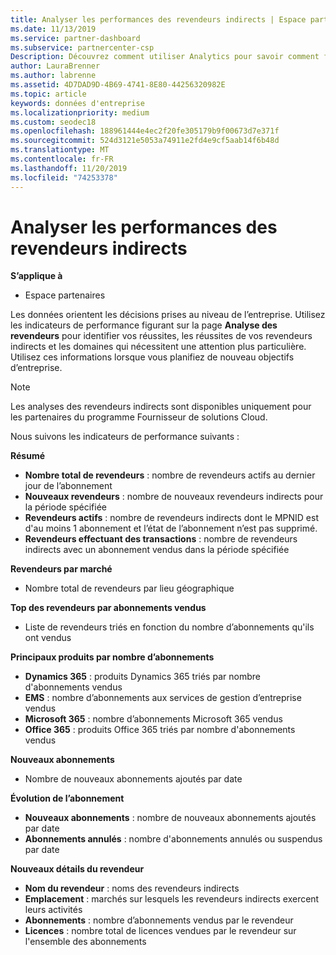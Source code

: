 ```yaml
---
title: Analyser les performances des revendeurs indirects | Espace partenaires
ms.date: 11/13/2019
ms.service: partner-dashboard
ms.subservice: partnercenter-csp
Description: Découvrez comment utiliser Analytics pour savoir comment fonctionnent vos revendeurs indirects, à la fois leurs succès et les zones qui peuvent nécessiter une attention particulière.
author: LauraBrenner
ms.author: labrenne
ms.assetid: 4D7DAD9D-4B69-4741-8E80-44256320982E
ms.topic: article
keywords: données d'entreprise
ms.localizationpriority: medium
ms.custom: seodec18
ms.openlocfilehash: 188961444e4ec2f20fe305179b9f00673d7e371f
ms.sourcegitcommit: 524d3121e5053a74911e2fd4e9cf5aab14f6b48d
ms.translationtype: MT
ms.contentlocale: fr-FR
ms.lasthandoff: 11/20/2019
ms.locfileid: "74253378"
---
```

# <a name="analyze-indirect-resellers-performance"></a>Analyser les performances des revendeurs indirects 

**S’applique à**

- Espace partenaires

Les données orientent les décisions prises au niveau de l’entreprise. Utilisez les indicateurs de performance figurant sur la page **Analyse des revendeurs** pour identifier vos réussites, les réussites de vos revendeurs indirects et les domaines qui nécessitent une attention plus particulière. Utilisez ces informations lorsque vous planifiez de nouveau objectifs d’entreprise.

> [!NOTE]
> Les analyses des revendeurs indirects sont disponibles uniquement pour les partenaires du programme Fournisseur de solutions Cloud.

Nous suivons les indicateurs de performance suivants :

**Résumé**  
 - **Nombre total de revendeurs** : nombre de revendeurs actifs au dernier jour de l’abonnement  
 - **Nouveaux revendeurs** : nombre de nouveaux revendeurs indirects pour la période spécifiée  
 - **Revendeurs actifs** : nombre de revendeurs indirects dont le MPNID est d'au moins 1 abonnement et l’état de l’abonnement n’est pas supprimé.  
 - **Revendeurs effectuant des transactions** : nombre de revendeurs indirects avec un abonnement vendus dans la période spécifiée  

**Revendeurs par marché**  
 - Nombre total de revendeurs par lieu géographique  

**Top des revendeurs par abonnements vendus**
 - Liste de revendeurs triés en fonction du nombre d’abonnements qu'ils ont vendus  

**Principaux produits par nombre d’abonnements**  
 - **Dynamics 365** : produits Dynamics 365 triés par nombre d'abonnements vendus  
 - **EMS** : nombre d’abonnements aux services de gestion d’entreprise vendus  
 - **Microsoft 365** : nombre d’abonnements Microsoft 365 vendus  
 - **Office 365** : produits Office 365 triés par nombre d'abonnements vendus  

**Nouveaux abonnements**  
 - Nombre de nouveaux abonnements ajoutés par date  

**Évolution de l’abonnement**  
 - **Nouveaux abonnements** : nombre de nouveaux abonnements ajoutés par date  
 - **Abonnements annulés** : nombre d'abonnements annulés ou suspendus par date  

**Nouveaux détails du revendeur**  
 - **Nom du revendeur** : noms des revendeurs indirects  
 - **Emplacement** : marchés sur lesquels les revendeurs indirects exercent leurs activités  
 - **Abonnements** : nombre d’abonnements vendus par le revendeur  
 - **Licences** : nombre total de licences vendues par le revendeur sur l'ensemble des abonnements  
  
  